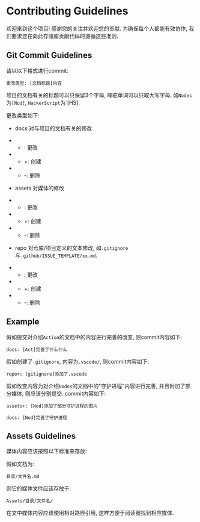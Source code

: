 # Contributing Guidelines

欢迎来到这个项目! 感谢您的关注并欢迎您的贡献. 为确保每个人都能有效协作, 我们要求您在向此存储库贡献代码时遵循这些准则. 

## Git Commit Guidelines

请以以下格式进行commit:
~~~
更改类型: [文档标题]内容
~~~

项目的文档有关的标题可以只保留3个字母, 峰驼单词可以只取大写字母. 如`Nodes`为`[Nod]`, `HackerScript`为`[HS].

更改类型如下: 
- docs 对与项目的文档有关的修改
- - : 更改
- - +: 创建
- - -: 删除

- assets 对媒体的修改
- - : 更改
- - +: 创建
- - -: 删除

- repo 对仓库/项目定义的文本修改, 如`.gitignore`与`.github/ISSUE_TEMPLATE/xx.md`.
- - : 更改
- - +: 创建
- - -: 删除


## Example
假如提交对介绍`Action`的文档中的内容进行完善的改变, 则commit内容如下:
~~~
docs: [Act]完善了什么什么
~~~
假如创建了`.gitignore`, 内容为`.vscode/`, 则commit内容如下:
~~~
repo+: [gitignore]添加了.vscode
~~~
假如改变内容为对介绍`Nodes`的文档中的"守护进程"内容进行完善, 并且附加了部分媒体, 则应该分别提交. commit内容如下:
~~~
assets+: [Nod]添加了部分守护进程的图片
~~~
~~~
docs: [Nod]完善了守护进程
~~~

## Assets Guidelines
媒体内容应该按照以下标准来存放:

假如文档为:
~~~
目录/文件名.md
~~~
则它的媒体文件应该存放于:
~~~
Assets/目录/文件名/
~~~

在文中媒体内容应该使用相对路径引用, 这样方便于阅读器找到相应媒体.